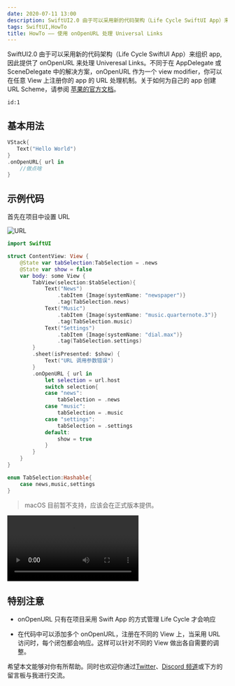 ```yaml
---
date: 2020-07-11 13:00
description: SwiftUI2.0 由于可以采用新的代码架构（Life Cycle SwiftUI App）来组织 app, 因此提供了 onOpenURL 来处理 Univeresal Links。不同于在 AppDelegate 或 SceneDelegate 中的解决方案，onOpenURL 作为一个 view modifier，你可以在任意 View 上注册你的 app 的 URL 处理机制。
tags: SwiftUI,HowTo
title: HowTo —— 使用 onOpenURL 处理 Universal Links
---
```


SwiftUI2.0 由于可以采用新的代码架构（Life Cycle SwiftUI App）来组织 app, 因此提供了 onOpenURL 来处理 Univeresal Links。不同于在 AppDelegate 或 SceneDelegate 中的解决方案，onOpenURL 作为一个 view modifier，你可以在任意 View 上注册你的 app 的 URL 处理机制。关于如何为自己的 app 创建 URL Scheme，请参阅 [苹果的官方文档](https://developer.apple.com/documentation/uikit/inter-process_communication/allowing_apps_and_websites_to_link_to_your_content/defining_a_custom_url_scheme_for_your_app)。

```responser
id:1
```

## 基本用法 ##

```swift
VStack{
   Text("Hello World")
}
.onOpenURL{ url in
    //做点啥
}
```

## 示例代码 ##

首先在项目中设置 URL

![URL](https://cdn.fatbobman.com/howto-swiftui-onOpenURL-URL.png)

```swift
import SwiftUI

struct ContentView: View {
    @State var tabSelection:TabSelection = .news
    @State var show = false
    var body: some View {
        TabView(selection:$tabSelection){
            Text("News")
                .tabItem {Image(systemName: "newspaper")}
                .tag(TabSelection.news)
            Text("Music")
                .tabItem {Image(systemName: "music.quarternote.3")}
                .tag(TabSelection.music)
            Text("Settings")
                .tabItem {Image(systemName: "dial.max")}
                .tag(TabSelection.settings)
        }
        .sheet(isPresented: $show) {
            Text("URL 调用参数错误")
        }
        .onOpenURL { url in
            let selection = url.host
            switch selection{
            case "news":
                tabSelection = .news
            case "music":
                tabSelection = .music
            case "settings":
                tabSelection = .settings
            default:
                show = true
            }
        }
    }
}

enum TabSelection:Hashable{
    case news,music,settings
}
```

> macOS 目前暂不支持，应该会在正式版本提供。

<video src="https://cdn.fatbobman.com/howto-swiftui-onOpenURL-video.mp4" controls = "controls">你的浏览器不支持本视频</video>

## 特别注意 ##

* onOpenURL 只有在项目采用 Swift App 的方式管理 Life Cycle 才会响应

* 在代码中可以添加多个 onOpenURL，注册在不同的 View 上，当采用 URL 访问时，每个闭包都会响应。这样可以针对不同的 View 做出各自需要的调整。

希望本文能够对你有所帮助。同时也欢迎你通过[Twitter](https://twitter.com/fatbobman)、[Discord 频道](https://discord.gg/ApqXmy5pQJ)或下方的留言板与我进行交流。
